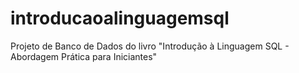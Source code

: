 # introducaoalinguagemsql
Projeto de Banco de Dados do livro "Introdução à Linguagem SQL - Abordagem Prática para Iniciantes"
